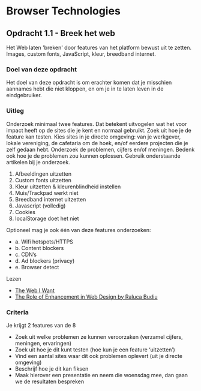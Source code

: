 # Browser Technologies
## Opdracht 1.1 - Breek het web
Het Web laten 'breken' door features van het platform bewust uit te zetten. Images, custom fonts, JavaScript, kleur, breedband internet.

### Doel van deze opdracht
Het doel van deze opdracht is om erachter komen dat je misschien aannames hebt die niet kloppen, en om je in te laten leven in de eindgebruiker.

### Uitleg
Onderzoek minimaal twee features. Dat betekent uitvogelen wat het voor impact heeft op de sites die je kent en normaal gebruikt. Zoek uit hoe je de feature kan testen. Kies sites in je directe omgeving: van je werkgever, lokale vereniging, de cafetaria om de hoek, en/of eerdere projecten die je zelf gedaan hebt. Onderzoek de problemen, cijfers en/of meningen. Bedenk ook hoe je de problemen zou kunnen oplossen. 
Gebruik onderstaande artikelen bij je onderzoek.

1. Afbeeldingen uitzetten
2. Custom fonts uitzetten
3. Kleur uitzetten & kleurenblindheid instellen
4. Muis/Trackpad werkt niet
5. Breedband internet uitzetten
6. Javascript (volledig)
7. Cookies
8. localStorage doet het niet

Optioneel mag je ook één van deze features onderzoeken:
- a. Wifi hotspots/HTTPS
- b. Content blockers
- c. CDN’s
- d. Ad blockers (privacy)
- e. Browser detect


Lezen
- [The Web I Want](https://dev.to/quii/the-web-i-want-43o)
- [The Role of Enhancement in Web Design
by Raluca Budiu](https://www.nngroup.com/articles/enhancement/)



### Criteria
Je krijgt 2 features van de 8
- Zoek uit welke problemen ze kunnen veroorzaken (verzamel cijfers, meningen, ervaringen)
- Zoek uit hoe je dit kunt testen (hoe kun je een feature ‘uitzetten’)
- Vind een aantal sites waar dit ook problemen oplevert (uit je directe omgeving)
- Beschrijf hoe je dit kan fiksen
- Maak hierover een presentatie en neem die woensdag mee, dan gaan we de resultaten bespreken

